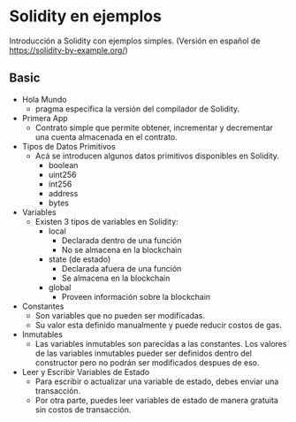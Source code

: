 # Solidity en ejemplos

Introducción a Solidity con ejemplos simples. (Versión en español de https://solidity-by-example.org/)

## Basic

- Hola Mundo
  - pragma especifica la versión del compilador de Solidity.
- Primera App
  - Contrato simple que permite obtener, incrementar y decrementar una cuenta almacenada en el contrato.
- Tipos de Datos Primitivos
  - Acá se introducen algunos datos primitivos disponibles en Solidity.
    - boolean
    - uint256
    - int256
    - address
    - bytes
- Variables
  - Existen 3 tipos de variables en Solidity:
    - local
      - Declarada dentro de una función
      - No se almacena en la blockchain
    - state (de estado)
      - Declarada afuera de una función
      - Se almacena en la blockchain
    - global
      - Proveen información sobre la blockchain
- Constantes
  - Son variables que no pueden ser modificadas.
  - Su valor esta definido manualmente y puede reducir costos de gas.
- Inmutables
  - Las variables inmutables son parecidas a las constantes. Los valores de las variables inmutables pueder ser definidos dentro del constructor pero no podrán ser modificados despues de eso.
- Leer y Escribir Variables de Estado
  - Para escribir o actualizar una variable de estado, debes enviar una transacción.
  - Por otra parte, puedes leer variables de estado de manera gratuita sin costos de transacción.
